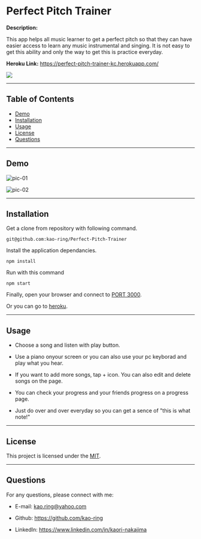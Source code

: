 # Perfect Pitch Trainer

**Description:**

This app helps all music learner to get a perfect pitch so that they can have easier access to learn any music instrumental and singing. It is not easy to get this ability and only the way to get this is practice everyday.

**Heroku Link:** https://perfect-pitch-trainer-kc.herokuapp.com/

![](https://img.shields.io/github/license/kao-ring/Perfect-Pitch-Trainer?style=plastic&logo=appveyor)

---

## Table of Contents

- [Demo](#demo)
- [Installation](#installation)
- [Usage](#usage)
- [License](#license)
- [Questions](#questions)

---

## Demo

![pic-01](https://user-images.githubusercontent.com/66850293/93146430-cc4b6880-f6bc-11ea-8d39-97b70d18deea.png)

![pic-02](https://user-images.githubusercontent.com/66850293/93146434-cce3ff00-f6bc-11ea-9992-214a971317e9.png)

---

## Installation

Get a clone from repository with following command.

```
git@github.com:kao-ring/Perfect-Pitch-Trainer
```

Install the application dependancies.

```
npm install
```

Run with this command

```
npm start
```

Finally, open your browser and connect to [PORT 3000](http://localhost:3000/).

Or you can go to [heroku](https://perfect-pitch-trainer-kc.herokuapp.com/).

---

## Usage

- Choose a song and listen with play button.

- Use a piano onyour screen or you can also use your pc keyborad and play what you hear.

- If you want to add more songs, tap + icon. You can also edit and delete songs on the page.

- You can check your progress and your friends progress on a progress page.

- Just do over and over everyday so you can get a sence of "this is what note!"

---

## License

This project is licensed under the [MIT](./LICENSE).

---

## Questions

For any questions, please connect with me:

- E-mail: <kao.ring@yahoo.com>

- Github: https://github.com/kao-ring

- LinkedIn: https://www.linkedin.com/in/kaori-nakajima
